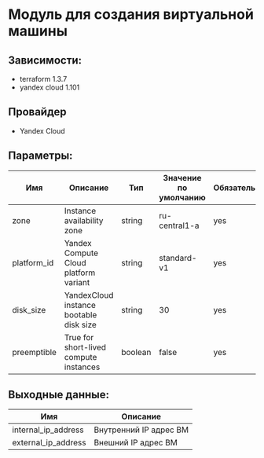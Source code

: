 # Модуль для создания виртуальной машины

## Зависимости:

 - terraform 1.3.7
 - yandex cloud 1.101
 
 ## Провайдер
 
  - Yandex Cloud
  
## Параметры:

| Имя | Описание | Тип | Значение по умолчанию | Обязательная |
| ---- | ----------- | ---- | ------- | -------- |
| zone | Instance availability zone | string | ru-central1-a | yes |
| platform_id | Yandex Compute Cloud platform variant | string | standard-v1 | yes |
| disk_size | YandexCloud instance bootable disk size | string | 30 | yes |
| preemptible | True for short-lived compute instances | boolean | false | yes |

## Выходные данные:

| Имя | Описание |
| ---- | ----------- |
| internal_ip_address | Внутренний IP адрес ВМ |
| external_ip_address | Внешний IP адрес ВМ |
